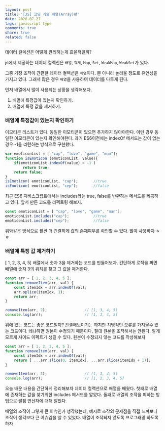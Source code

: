 ```yaml
---
layout: post
title: '[JS] 코딩 기술 배열(Array)편'
date: 2020-07-27
tags: javascript type
comments: true
share: true
related: false
---
```


데이터 컬렉션은 어떻게 관리하는게 효율적일까?

js에서 제공하는 데이터 컬렉션은 `배열`, `객체`, `Map`, `Set`, `WeakMap`, `WeakSet`가 있다.

그중 가장 조작이 간편한 데이터 컬렉션은 `배열`이다. 뿐 아니라 놀라울 정도로 유연성을 가지고 있다. 그래서 많은 경우 `배열`을 사용하여 데이터를 다루게 된다. 

먼저 배열에서 많이 사용되는 상황을 생각해보자. 
1. 배열에 특정값이 있는지 확인하기. 
2. 배열에 특정 값을 제거하기. 

### 배열에 특정값이 있는지 확인하기
이모티콘 리스트가 있다. 동일한 이모티콘이 있으면 추가하지 않아야한다. 이런 경우 동일한 이모티콘이 있는지 확인해야한다. 과거 ES6이전에는 indexOf 메서드는 값이 없는 경우 -1을 리턴하는 방식으로 구현했다. 
```js
var emoticonList = [ "cap", "love", "game", "man"];
function isEmoticon (emoticonList, value){
    if(emoticonList.indexOf(value) > -1 )
        return true;
    return false;
}
isEmoticon( emoticonList, "cap");       //true
isEmoticon( emoticonList, "cep");       //false
```
최근 ES6 자바스크립트에서는 includes라는 true, false를 반환하는 메서드를 제공하고 있다. 앞서 만든 코드를 리펙토링 해보자. 

```js
const emoticonList = [ "cap", "love", "game", "man"];
emoticonList.includes("cap");           //true
emoticonList.includes("cep");           //false
``` 
위와같은 방식으로 훨씬 더 간결하게 값의 존재여부를 확인할 수 있다. 많이 사용하자 ㅎㅎ 

### 배열에 특정 값 제거하기 
[ 1, 2, 3, 4, 5] 배열에서 숫자 3을 제거하는 코드를 만들어보자. 간단하게 로직을 짜면 배열에 숫자 3의 위치를 찾고 그 값을 제거한다. 

```js
const arr = [ 1, 2, 3, 4, 5 ];
function removeItem(arr, val) {
    const itemIdx = arr.indexOf(val);
    arr.splice(itemIdx, 1);
    return arr;
}

removeItem(arr, 2);                 // [1, 3, 4, 5]
console.log(arr);                   // [1, 3, 4, 5]
```

위에 있는 코드는 좋은 코드일까? 간결해보이기는 하지만 치명적인 오류를 가져올수 있는 코드이다. 왜냐하면 원본이 수정되기 때문이다. 절대 원본을 조작해서는 안된다. 알게 모르게 사이드 이펙트가 생길 수 있다. 원본이 수정되지 않는 코드를 작성해보자 

```js
const arr = [ 1, 2, 3, 4, 5 ];
function removeItem(arr, val) {
    const itemIdx = arr.indexOf(val);
    return [ ...arr.slice(0, itemIdx), ...arr.slice(itemIdx + 1)];
}

removeItem(arr, 2);                 // [1, 3, 4, 5]
console.log(arr);                   // [1, 2, 3, 4, 5]
```

오늘 배운 내용을 간단하게 정리해보자 
데이터 컬랙션으로 배열을 배웠다. 
첫째로 배열에 존재하는 값을 찾기위한 includes 메서드를 알았다. 
둘째로 배열의 조작을 피하는 방법으로 펼침 연산자에 대해 알았다.

배열의 조작이 그렇게 큰 이슈인가 생각했는데, 예시로 조작의 문제점을 직접 느껴보니 조작이 생각보다 큰 이슈임을 알 수 있었다.
배열이 조작되지 않도록 프로그래밍 하도록 하자 